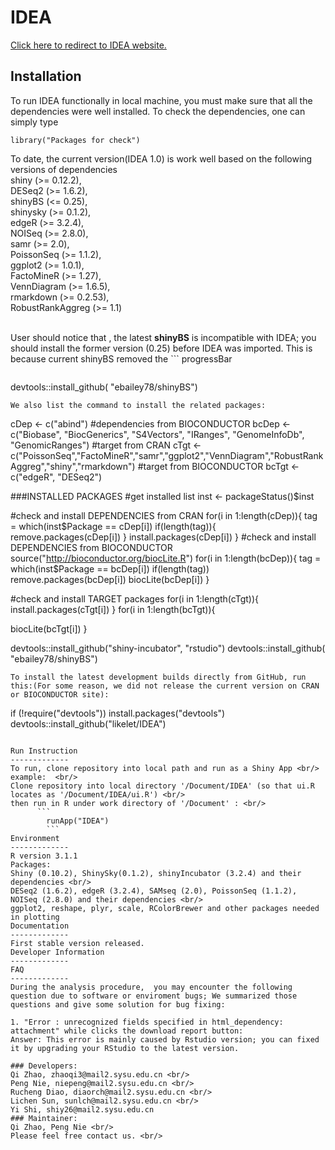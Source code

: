 IDEA
=============
[Click here to redirect to IDEA website.](http://idea.biocuckoo.org)<br />

Installation
-------------
To run IDEA functionally in local machine, you must make sure that all the dependencies were well installed.
To check the dependencies, one can simply type 
```
library("Packages for check")
```
To date, the current version(IDEA 1.0) is work well based on the following versions of dependencies<br/>
    shiny (>= 0.12.2),<br/>
    DESeq2 (>= 1.6.2),<br/>
    shinyBS (<= 0.25),<br/>
    shinysky (>= 0.1.2),<br/>
    edgeR (>= 3.2.4),<br/>
    NOISeq (>= 2.8.0),<br/>
    samr (>= 2.0),<br/>
    PoissonSeq (>= 1.1.2),<br/>
    ggplot2 (>= 1.0.1),<br/>
    FactoMineR (>= 1.27),<br/>
    VennDiagram (>= 1.6.5),<br/>
    rmarkdown (>= 0.2.53),<br/>
    RobustRankAggreg (>= 1.1)<br/>
<br/>

User should notice that , the latest **shinyBS**  is incompatible with IDEA; you should install the former version (0.25) before IDEA was imported. This is because current shinyBS removed the ```
progressBar
``` function used in IDEA. To install the certain version shinyBS, you can type
```
devtools::install_github( "ebailey78/shinyBS")
```
We also list the command to install the related packages:
```
cDep <- c("abind")
#dependencies from BIOCONDUCTOR
bcDep <- c("Biobase", "BiocGenerics", "S4Vectors", "IRanges", "GenomeInfoDb", "GenomicRanges")
#target from CRAN
cTgt <- c("PoissonSeq","FactoMineR","samr","ggplot2","VennDiagram","RobustRankAggreg","shiny","rmarkdown")
#target from BIOCONDUCTOR
bcTgt <- c("edgeR", "DESeq2")



###INSTALLED PACKAGES
#get installed list
inst <- packageStatus()$inst

#check and install DEPENDENCIES from CRAN
for(i in 1:length(cDep)){
  tag = which(inst$Package == cDep[i])
  if(length(tag)){
    remove.packages(cDep[i])
  }
  install.packages(cDep[i])
}
#check and install DEPENDENCIES from BIOCONDUCTOR
source("http://bioconductor.org/biocLite.R")
for(i in 1:length(bcDep)){
  tag = which(inst$Package == bcDep[i])
  if(length(tag))
    remove.packages(bcDep[i])
  biocLite(bcDep[i])
}

#check and install TARGET packages
for(i in 1:length(cTgt)){
  install.packages(cTgt[i])
}
for(i in 1:length(bcTgt)){

  biocLite(bcTgt[i])
}

devtools::install_github("shiny-incubator", "rstudio")
devtools::install_github( "ebailey78/shinyBS")
```
To install the latest development builds directly from GitHub, run this:(For some reason, we did not release the current version on CRAN or BIOCONDUCTOR site):

```
if (!require("devtools"))
  install.packages("devtools")
devtools::install_github("likelet/IDEA")
```

Run Instruction
-------------
To run, clone repository into local path and run as a Shiny App <br/>
example:  <br/>
Clone repository into local directory '/Document/IDEA' (so that ui.R locates as '/Document/IDEA/ui.R') <br/>
then run in R under work directory of '/Document' : <br/>
      ```
		runApp("IDEA")
		```
Environment
-------------
R version 3.1.1
Packages:
Shiny (0.10.2), ShinySky(0.1.2), shinyIncubator (3.2.4) and their dependencies <br/>
DESeq2 (1.6.2), edgeR (3.2.4), SAMseq (2.0), PoissonSeq (1.1.2), NOISeq (2.8.0) and their dependencies <br/>
ggplot2, reshape, plyr, scale, RColorBrewer and other packages needed in plotting
Documentation
-------------
First stable version released.
Developer Information
-------------
FAQ
-------------
During the analysis procedure,  you may encounter the following question due to software or enviroment bugs; We summarized those questions and give some solution for bug fixing:

1. "Error : unrecognized fields specified in html_dependency: attachment" while clicks the download report button:
Answer: This error is mainly caused by Rstudio version; you can fixed it by upgrading your RStudio to the latest version.

### Developers:
Qi Zhao, zhaoqi3@mail2.sysu.edu.cn <br/>
Peng Nie, niepeng@mail2.sysu.edu.cn <br/>
Rucheng Diao, diaorch@mail2.sysu.edu.cn <br/>
Lichen Sun, sunlch@mail2.sysu.edu.cn <br/>
Yi Shi, shiy26@mail2.sysu.edu.cn
### Maintainer:
Qi Zhao, Peng Nie <br/>
Please feel free contact us. <br/>

